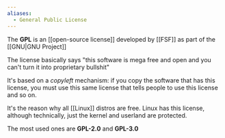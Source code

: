 ```yaml
---
aliases:
  - General Public License
---
```

The **GPL** is an [[open-source license]] developed by [[FSF]] as part of the [[GNU|GNU Project]]

The license basically says "this software is mega free and open and you can't turn it into proprietary bullshit"

It's based on a _copyleft_ mechanism: if you copy the software that has this license, you must use this same license that tells people to use this license and so on.

It's the reason why all [[Linux]] distros are free. Linux has this license, although technically, just the kernel and userland are protected.

The most used ones are **GPL-2.0** and **GPL-3.0**